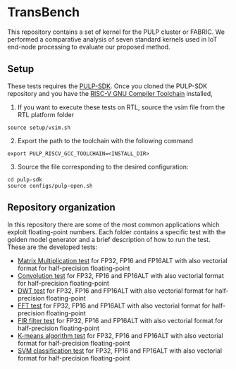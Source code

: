 # TransBench
This repository contains a set of kernel for the PULP cluster or FABRIC.
We performed a comparative analysis of seven standard kernels used in IoT end-node processing to evaluate our proposed method.


## Setup
These tests requires the [PULP-SDK](https://github.com/pulp-platform/pulp-sdk). Once you cloned the PULP-SDK repository and you have the [RISC-V GNU Compiler Toolchain](https://github.com/pulp-platform/pulp-riscv-gnu-toolchain) installed,

1. If you want to execute these tests on RTL, source the vsim file from the RTL platform folder

~~~~~shell
source setup/vsim.sh
~~~~~

2. Export the path to the toolchain with the following command

~~~~~shell
export PULP_RISCV_GCC_TOOLCHAIN=<INSTALL_DIR>
~~~~~

3. Source the file corresponding to the desired configuration:

~~~~~shell
cd pulp-sdk
source configs/pulp-open.sh
~~~~~

## Repository organization
In this repository there are some of the most common applications which exploit floating-point numbers. Each folder contains a specific test with the golden model generator and a brief description of how to run the test.
These are the developed tests:

- [Matrix Multiplication test](./matmul/) for FP32, FP16 and FP16ALT with also vectorial format for half-precision floating-point
- [Convolution test](./convolution/) for FP32, FP16 and FP16ALT with also vectorial format for half-precision floating-point
- [DWT test](./DWT) for FP32, FP16 and FP16ALT with also vectorial format for half-precision floating-point
- [FFT test](./FFT) for FP32, FP16 and FP16ALT with also vectorial format for half-precision floating-point
- [FIR filter test](./fir) for FP32, FP16 and FP16ALT with also vectorial format for half-precision floating-point
- [K-means algorithm test](./kmeans) for FP32, FP16 and FP16ALT with also vectorial format for half-precision floating-point
- [SVM classification test](./SVM/) for FP32, FP16 and FP16ALT with also vectorial format for half-precision floating-point
